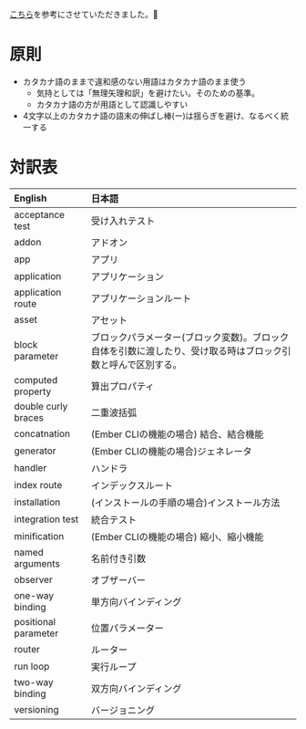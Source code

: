 [こちら](https://github.com/rust-lang-ja/the-rust-programming-language-ja/edit/master/TranslationTable.md)を参考にさせていただきました。🙇

# 原則

* カタカナ語のままで違和感のない用語はカタカナ語のまま使う
  + 気持としては「無理矢理和訳」を避けたい。そのための基準。
  + カタカナ語の方が用語として認識しやすい
* 4文字以上のカタカナ語の語末の伸ばし棒(ー)は揺らぎを避け、なるべく統一する

# 対訳表

| English                        | 日本語
|:-------------------------------|:-------------
| acceptance test                | 受け入れテスト
| addon                          | アドオン
| app                            | アプリ
| application                    | アプリケーション
| application route              | アプリケーションルート
| asset                          | アセット
| block parameter                | ブロックパラメーター(ブロック変数)。ブロック自体を引数に渡したり、受け取る時はブロック引数と呼んで区別する。
| computed property              | 算出プロパティ
| double curly braces            | 二重波括弧
| concatnation                   | (Ember CLIの機能の場合) 結合、結合機能
| generator                      | (Ember CLIの機能の場合)ジェネレータ
| handler                        | ハンドラ
| index route                    | インデックスルート
| installation                   | (インストールの手順の場合)インストール方法
| integration test               | 統合テスト
| minification                   | (Ember CLIの機能の場合) 縮小、縮小機能
| named arguments                | 名前付き引数
| observer                       | オブザーバー
| one-way binding                | 単方向バインディング
| positional parameter           | 位置パラメーター
| router                         | ルーター
| run loop                       | 実行ループ
| two-way binding                | 双方向バインディング
| versioning                     | バージョニング
